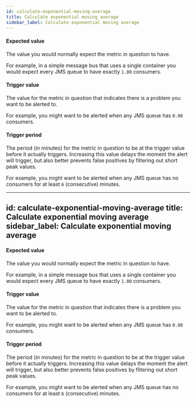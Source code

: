 ```yaml
---
id: calculate-exponential-moving-average
title: Calculate exponential moving average
sidebar_label: Calculate exponential moving average
---
```

#### Expected value
The value you would normally expect the metric in question to have.

For example, in a simple message bus that uses a single container you would expect every JMS queue to have exactly <code>1.00</code> consumers.

#### Trigger value
The value for the metric in question that indicates there is a problem you want to be alerted to.

For example, you might want to be alerted when any JMS queue has <code>0.00</code> consumers.

#### Trigger period
The period (in minutes) for the metric in question to be at the trigger value before it actually triggers. Increasing this value delays the moment the alert will trigger, but also better prevents false positives by filtering out short peak values.

For example, you might want to be alerted when any JMS queue has no consumers for at least <code>6</code> (consecutive) minutes.

---
id: calculate-exponential-moving-average
title: Calculate exponential moving average
sidebar_label: Calculate exponential moving average
---
#### Expected value
The value you would normally expect the metric in question to have.

For example, in a simple message bus that uses a single container you would expect every JMS queue to have exactly <code>1.00</code> consumers.

#### Trigger value
The value for the metric in question that indicates there is a problem you want to be alerted to.

For example, you might want to be alerted when any JMS queue has <code>0.00</code> consumers.

#### Trigger period
The period (in minutes) for the metric in question to be at the trigger value before it actually triggers. Increasing this value delays the moment the alert will trigger, but also better prevents false positives by filtering out short peak values.

For example, you might want to be alerted when any JMS queue has no consumers for at least <code>6</code> (consecutive) minutes.

